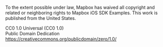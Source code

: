 To the extent possible under law, Mapbox has waived all copyright and related or neighboring rights to Mapbox iOS SDK Examples. This work is published from the United States.

CC0 1.0 Universal (CC0 1.0)  
Public Domain Dedication  
https://creativecommons.org/publicdomain/zero/1.0/

